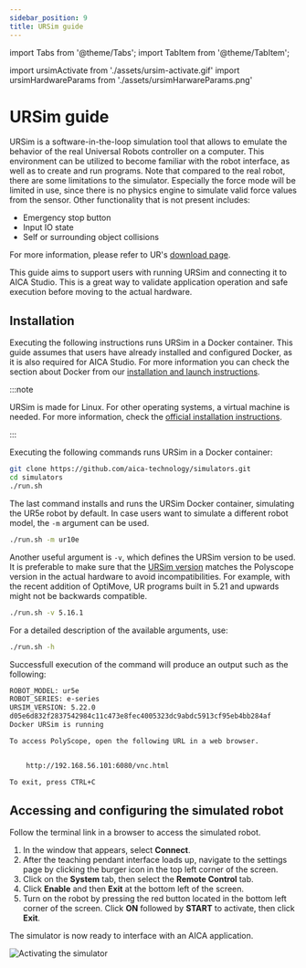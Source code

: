 ```yaml
---
sidebar_position: 9
title: URSim guide
---
```


import Tabs from '@theme/Tabs';
import TabItem from '@theme/TabItem';

import ursimActivate from './assets/ursim-activate.gif'
import ursimHardwareParams from './assets/ursimHarwareParams.png'

# URSim guide

URSim is a software-in-the-loop simulation tool that allows to emulate the behavior of the real Universal Robots
controller on a computer. This environment can be utilized to become familiar with the robot interface, as well as to
create and run programs. Note that compared to the real robot, there are some limitations to the simulator. Especially
the force mode will be limited in use, since there is no physics engine to simulate valid force values from the sensor.
Other functionality that is not present includes:

- Emergency stop button
- Input IO state
- Self or surrounding object collisions

For more information, please refer to UR's
[download page](https://www.universal-robots.com/download/software-ur-series/simulator-linux/offline-simulator-ur-series-e-series-ur-sim-for-linux-5220/).

This guide aims to support users with running URSim and connecting it to AICA Studio. This is a great way to validate
application operation and safe execution before moving to the actual hardware.

## Installation

Executing the following instructions runs URSim in a Docker container. This guide assumes that users have already
installed and configured Docker, as it is also required for AICA Studio. For more information you can check the section
about Docker from our
[installation and launch instructions](/docs/getting-started/installation/installation-and-launch).

:::note

URSim is made for Linux. For other operating systems, a virtual machine is needed. For more information, check the
[official installation instructions](https://www.universal-robots.com/download/software-ur-series/simulator-non-linux/offline-simulator-ur-series-e-series-ur-sim-for-non-linux-5220/).

:::

Executing the following commands runs URSim in a Docker container:

```bash
git clone https://github.com/aica-technology/simulators.git
cd simulators
./run.sh
```

The last command installs and runs the URSim Docker container, simulating the UR5e robot by default. In case users want
to simulate a different robot model, the `-m` argument can be used.

```bash
./run.sh -m ur10e
```

Another useful argument is `-v`, which defines the URSim version to be used. It is preferable to make sure that the
[URSim version](https://hub.docker.com/r/universalrobots/ursim_e-series/tags) matches the Polyscope version in the
actual hardware to avoid incompatibilities. For example, with the recent addition of OptiMove, UR programs built in 5.21
and upwards might not be backwards compatible.

```bash
./run.sh -v 5.16.1
```

For a detailed description of the available arguments, use:

```bash
./run.sh -h
```

Successfull execution of the command will produce an output such as the following:

```bash
ROBOT_MODEL: ur5e
ROBOT_SERIES: e-series
URSIM_VERSION: 5.22.0
d05e6d832f2837542984c11c473e8fec4005323dc9abdc5913cf95eb4bb284af
Docker URSim is running

To access PolyScope, open the following URL in a web browser.


	http://192.168.56.101:6080/vnc.html

To exit, press CTRL+C
```

## Accessing and configuring the simulated robot

Follow the terminal link in a browser to access the simulated robot.

1. In the window that appears, select **Connect**.
2. After the teaching pendant interface loads up, navigate to the settings page by clicking the burger icon in the top
   left corner of the screen.
3. Click on the **System** tab, then select the **Remote Control** tab.
4. Click **Enable** and then **Exit** at the bottom left of the screen.
5. Turn on the robot by pressing the red button located in the bottom left corner of the screen. Click **ON** followed
   by **START** to activate, then click **Exit**.

The simulator is now ready to interface with an AICA application.

<!-- The next section gives some background information on
why AICA suggests to enable Remote Control. -->

<div class="text--center">
  <img src={ursimActivate} alt="Activating the simulator" />
</div>

<!-- ## Local and Remote Control

The concept of Local and Remote Control on PolyScope can be easiest explained with the terms _master_ and _slave_. In
Local Control, the controller is the master and has full authority on loading and starting programs. In other words, the
robot has to be used in person through the teach pendant and any commands sent from an external source will be rejected.
On the other hand, Remote Control allows to control the robot via external sources, such as sockets, I/Os and the
Dashboard Server. In this case, the controller is the slave and external sources can load and start programs or directly
send URScript commands to the controller.

:::note

Safety features remain active in Remote Control.

:::

Choosing one of the two modes depends on the specific situation at hand. During a development phase, it might be
preferable to create the programs in Local Mode, whereas in a production setting, PLCs would responsible to load and
start the desired programs while the robot is in Remote Control. With the AICA System, users have the possiblity to get
the best of both modes:

- Take full control of the robot from an AICA application (requires Remote Control)
- Run an AICA application as one node of a program (works in both Local and Remote Control)

For the first case, no additional installation steps are required. TODO example here
The second case requires th External Control URCap to be installed. TODO link here to urcap then link to example. -->
